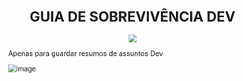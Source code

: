 <div>
  <h1 align="center"> GUIA DE SOBREVIVÊNCIA DEV </h1>
  <p align="center">
    <img loading="lazy" src="http://img.shields.io/static/v1?label=STATUS&message=EM%20DESENVOLVIMENTO&color=GREEN&style=for-the-badge"/>
  </p>
</div>

Apenas para guardar resumos de assuntos Dev

![image](https://github.com/JVAS42/guia-de-sobrevivencia-dev/assets/61116930/1023e784-6792-491e-8140-8b217b2842c8)
